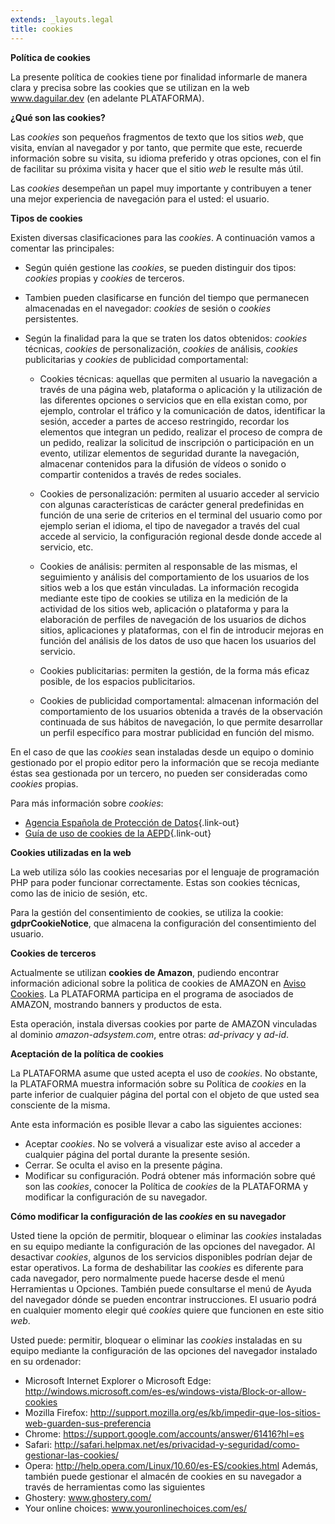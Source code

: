 ```yaml
---
extends: _layouts.legal
title: cookies
---
```


**Política de cookies**

La presente política de cookies tiene por finalidad informarle de manera clara y precisa sobre las cookies que se utilizan en la web www.daguilar.dev (en adelante PLATAFORMA).

**¿Qué son las cookies?**

Las *cookies* son pequeños fragmentos de texto que los sitios *web*, que visita, envían al navegador y por tanto, que permite que este, recuerde información sobre su visita, su idioma preferido y otras opciones, con el fin de facilitar su próxima visita y hacer que el sitio *web* le resulte más útil. 

Las *cookies* desempeñan un papel muy importante y contribuyen a tener una mejor experiencia de navegación para el usted: el usuario.

**Tipos de cookies**

Existen diversas clasificaciones para las *cookies*. A continuación vamos a comentar las principales:

- Según quién gestione las *cookies*, se pueden distinguir dos tipos: *cookies* propias y *cookies* de terceros.

- Tambien pueden clasificarse en función del tiempo que permanecen almacenadas en el navegador: *cookies* de sesión o *cookies* persistentes.

- Según la finalidad para la que se traten los datos obtenidos: *cookies* técnicas, *cookies* de personalización, *cookies* de análisis, *cookies* publicitarias y *cookies* de publicidad comportamental:

    - Cookies técnicas: aquellas que permiten al usuario la navegación a través de una página web, plataforma o aplicación y la utilización de las diferentes opciones o servicios que en ella existan como, por ejemplo, controlar el tráfico y la comunicación de datos, identificar la sesión, acceder a partes de acceso restringido, recordar los elementos que integran un pedido, realizar el proceso de compra de un pedido, realizar la solicitud de inscripción o participación en un evento, utilizar elementos de seguridad durante la navegación, almacenar contenidos para la difusión de vídeos o sonido o compartir contenidos a través de redes sociales.

    - Cookies de personalización: permiten al usuario acceder al servicio con algunas características de carácter general predefinidas en función de una serie de criterios en el terminal del usuario como por ejemplo serian el idioma, el tipo de navegador a través del cual accede al servicio, la configuración regional desde donde accede al servicio, etc.

    - Cookies de análisis: permiten al responsable de las mismas, el seguimiento y análisis del comportamiento de los usuarios de los sitios web a los que están vinculadas. La información recogida mediante este tipo de cookies se utiliza en la medición de la actividad de los sitios web, aplicación o plataforma y para la elaboración de perfiles de navegación de los usuarios de dichos sitios, aplicaciones y plataformas, con el fin de introducir mejoras en función del análisis de los datos de uso que hacen los usuarios del servicio.

    - Cookies publicitarias: permiten la gestión, de la forma más eficaz posible, de los espacios publicitarios.

    - Cookies de publicidad comportamental: almacenan información del comportamiento de los usuarios obtenida a través de la observación continuada de sus hábitos de navegación, lo que permite desarrollar un perfil específico para mostrar publicidad en función del mismo. 

En el caso de que las *cookies* sean instaladas desde un equipo o dominio gestionado por el propio editor pero la información que se recoja mediante éstas sea gestionada por un tercero, no pueden ser consideradas como *cookies* propias.

Para más información sobre *cookies*:

- [Agencia Española de Protección de Datos](https://www.aepd.es/){.link-out}
- [Guía de uso de cookies de la AEPD](http://www.interior.gob.es/documents/10180/13073/Guia_Cookies.pdf/7c72c988-1e55-42b5-aeee-f7c46a319903){.link-out}

**Cookies utilizadas en la web**

La web utiliza sólo las cookies necesarias por el lenguaje de programación PHP para poder funcionar correctamente. Estas son cookies técnicas, como las de inicio de sesión, etc.

Para la gestión del consentimiento de cookies, se utiliza la cookie: **gdprCookieNotice**, que almacena la configuración del consentimiento del usuario.

**Cookies de terceros**

Actualmente se utilizan **cookies de Amazon**, pudiendo encontrar información adicional sobre la politica de cookies de AMAZON en [Aviso Cookies](https://www.amazon.es/gp/help/customer/display.html?nodeId=200545460). La PLATAFORMA participa en el programa de asociados de AMAZON, mostrando banners y productos de esta. 

Esta operación, instala diversas cookies por parte de AMAZON vinculadas al dominio *amazon-adsystem.com*, entre otras: *ad-privacy* y *ad-id*. 

**Aceptación de la política de cookies**

La PLATAFORMA asume que usted acepta el uso de *cookies*. No obstante, la PLATAFORMA muestra información sobre su Política de *cookies* en la parte inferior de cualquier página del portal con el objeto de que usted sea consciente de la misma.

Ante esta información es posible llevar a cabo las siguientes acciones:

+ Aceptar *cookies*. No se volverá a visualizar este aviso al acceder a cualquier página del portal durante la presente sesión.
+ Cerrar. Se oculta el aviso en la presente página.
+ Modificar su configuración. Podrá obtener más información sobre qué son las *cookies*, conocer la Política de *cookies* de la PLATAFORMA y modificar la configuración de su navegador. 

**Cómo modificar la configuración de las *cookies* en su navegador**

Usted tiene la opción de permitir, bloquear o eliminar las *cookies* instaladas en su equipo mediante la configuración de las opciones del navegador. Al desactivar *cookies*, algunos de los servicios disponibles podrían dejar de estar operativos. La forma de deshabilitar las *cookies* es diferente para cada navegador, pero normalmente puede hacerse desde el menú Herramientas u Opciones. También puede consultarse el menú de Ayuda del navegador dónde se pueden encontrar instrucciones. El usuario podrá en cualquier momento elegir qué *cookies* quiere que funcionen en este sitio *web*.

Usted puede: permitir, bloquear o eliminar las *cookies* instaladas en su equipo mediante la configuración de las opciones del navegador instalado en su ordenador:

+ Microsoft Internet Explorer o Microsoft Edge:
http://windows.microsoft.com/es-es/windows-vista/Block-or-allow-cookies
+ Mozilla Firefox: http://support.mozilla.org/es/kb/impedir-que-los-sitios-web-guarden-sus-preferencia
+ Chrome: https://support.google.com/accounts/answer/61416?hl=es
+ Safari: http://safari.helpmax.net/es/privacidad-y-seguridad/como-gestionar-las-cookies/
+ Opera: http://help.opera.com/Linux/10.60/es-ES/cookies.html
Además, también puede gestionar el almacén de cookies en su navegador a través de herramientas como las siguientes 
+ Ghostery: www.ghostery.com/
+ Your online choices: www.youronlinechoices.com/es/ 

